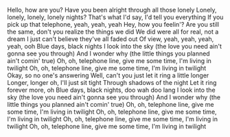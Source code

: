 Hello, how are you?
Have you been alright through all those lonely
Lonely, lonely, lonely, lonely nights?
That's what I'd say, I'd tell you everything
If you pick up that telephone, yeah, yeah, yeah
Hey, how you feelin'?
Are you still the same, don't you realize the things we did
We did were all for real, not a dream
I just can't believe they've all faded out
Of view, yeah, yeah, yeah, yeah, ooh
Blue days, black nights
I look into the sky (the love you need ain't gonna see you through)
And I wonder why (the little things you planned ain't comin' true)
Oh, oh, telephone line, give me some time, I'm living in twilight
Oh, oh, telephone line, give me some time, I'm living in twilight
Okay, so no one's answering
Well, can't you just let it ring a little longer
Longer, longer oh, I'll just sit tight
Through shadows of the night
Let it ring forever more, oh
Blue days, black nights, doo wah doo lang
I look into the sky (the love you need ain't gonna see you through)
And I wonder why (the little things you planned ain't comin' true)
Oh, oh, telephone line, give me some time, I'm living in twilight
Oh, oh, telephone line, give me some time, I'm living in twilight
Oh, oh, telephone line, give me some time, I'm living in twilight
Oh, oh, telephone line, give me some time, I'm living in twilight
